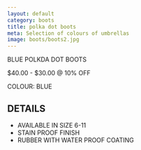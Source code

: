 ```yaml
---
layout: default
category: boots
title: polka dot boots
meta: Selection of colours of umbrellas
image: boots/boots2.jpg
---
```


BLUE POLKDA DOT BOOTS

$40.00 - $30.00 @ 10% OFF 

COLOUR: BLUE

## DETAILS 

- AVAILABLE IN SIZE 6-11
- STAIN PROOF FINISH
- RUBBER WITH WATER PROOF COATING
